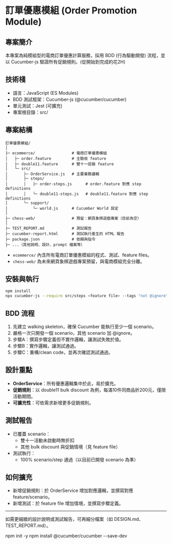 # 訂單優惠模組 (Order Promotion Module)

## 專案簡介
本專案為純模組型的電商訂單優惠計算服務，採用 BDD (行為驅動開發) 流程，並以 Cucumber-js 驗證所有促銷規則。(從開始到完成約花2H)

## 技術棧
- 語言：JavaScript (ES Modules)
- BDD 測試框架：Cucumber-js (@cucumber/cucumber)
- 單元測試：Jest (可擴充)
- 專案根目錄：src/

## 專案結構

```
訂單優惠模組/
│
├─ ecommerce/                # 電商訂單優惠模組
│   ├─ order.feature         # 主驗收 feature
│   ├─ double11.feature      # 雙十一促銷 feature
│   └─ src/
│       ├─ OrderService.js   # 主要業務邏輯
│       ├─ steps/
│       │   ├─ order-steps.js      # order.feature 對應 step definitions
│       │   └─ double11-steps.js   # double11.feature 對應 step definitions
│       └─ support/
│           └─ world.js      # Cucumber World 設定
│
├─ chess-web/                # 預留：網頁象棋遊戲專案（目前為空）
│
├─ TEST_REPORT.md            # 測試報告
├─ cucumber-report.html      # 測試執行產生的 HTML 報告
├─ package.json              # 依賴與指令
├─ ...（其他說明、設計、prompt 檔案等）
```

- `ecommerce/` 內含所有電商訂單優惠模組的程式、測試、feature files。
- `chess-web/` 為未來網頁象棋遊戲專案預留，與電商模組完全分離。

## 安裝與執行
```sh
npm install
npx cucumber-js --require src/steps <feature file> --tags "not @ignore"
```

## BDD 流程
1. 先建立 walking skeleton，確保 Cucumber 能執行至少一個 scenario。
2. 嚴格一次只開發一個 scenario，其他 scenario 加 @ignore。
3. 步驟A：撰寫步驟定義但不實作邏輯，讓測試失敗於值。
4. 步驟B：實作邏輯，讓測試通過。
5. 步驟C：重構/clean code，並再次確認測試通過。

## 設計重點
- **OrderService**：所有優惠邏輯集中於此，易於擴充。
- **促銷規則**：以 double11 bulk discount 為例，每滿10件同商品折200元，僅限活動期間。
- **可擴充性**：可依需求新增更多促銷規則。

## 測試報告
- 已覆蓋 scenario：
  - 雙十一活動未啟動時無折扣
  - 其他 bulk discount 與促銷情境（見 feature file）
- 測試執行：
  - 100% scenario/step 通過（以目前已開發 scenario 為準）

## 如何擴充
- 新增促銷規則：於 OrderService 增加對應邏輯，並撰寫對應 feature/scenario。
- 新增測試：於 feature file 增加情境，並撰寫步驟定義。

---
如需更細緻的設計說明或測試報告，可再細分檔案（如 DESIGN.md、TEST_REPORT.md）。 

npm init -y
npm install @cucumber/cucumber --save-dev 